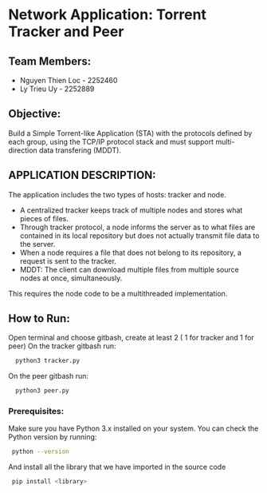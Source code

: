 # **Network Application: Torrent Tracker and Peer**

## **Team Members:**
- Nguyen Thien Loc - 2252460
- Ly Trieu Uy - 2252889

## **Objective:**
Build a Simple Torrent-like Application (STA) with the protocols defined by each group,
using the TCP/IP protocol stack and must support multi-direction data transfering (MDDT).

## **APPLICATION DESCRIPTION:**
The application includes the two types of hosts: tracker and node.
- A centralized tracker keeps track of multiple nodes and stores what pieces of files.
- Through tracker protocol, a node informs the server as to what files are contained in its local
repository but does not actually transmit file data to the server.
- When a node requires a file that does not belong to its repository, a request is sent to the
tracker.
- MDDT: The client can download multiple files from multiple source nodes at once,
simultaneously.

 This requires the node code to be a multithreaded implementation.
## **How to Run:**
Open terminal and choose gitbash, create at least 2 ( 1 for tracker and 1 for peer)
On the tracker gitbash run:

```bash
  python3 tracker.py
```
On the peer gitbash run:

```bash
  python3 peer.py
```

### Prerequisites:
Make sure you have Python 3.x installed on your system. You can check the Python version by running:

```bash
 python --version
```

And install all the library that we have imported in the source code
```bash
 pip install <library>
```

